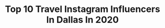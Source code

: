 ---
title: Top 10 Travel Instagram Influencers In Dallas In 2020
description: >-
  Find top travel Instagram influencers in Dallas in 2020. Most popular hashtags: #dallas #ootd #texas #fashion.
platform: Instagram
profiles:
  - username: "anabeth.jpg"
    fullname: >-
      Anabeth.jpg
    location: "United States"
    followers: 17975
    engagement: 255
    commentsToLikes: 0.073752
    id: ck5q8s75i7qp00i11ivduhogc
    verified: false
    hashtags: "#imwithjessica, #girlssupportgirls, #happybirthday, #netflix"
  - username: "katnazz001"
    fullname: >-
      Kat D-Villano
    location: "United States"
    followers: 33672
    engagement: 138
    commentsToLikes: 0.231224
    id: ck15shvfbd30g0i19t7jbnc05
    verified: false
    hashtags: "#naturalskincareproducts, #quarantine, #necklacelover, #skincareroutine"
  - username: "thecheydawn"
    fullname: >-
      Cheyenne Dawn
    location: "United States"
    followers: 9298
    engagement: 677
    commentsToLikes: 0.139157
    id: ck5qdqa7rwt3e0i11bltc53rf
    verified: false
    hashtags: "#canonshooter, #coloradophotography, #features, #abandonedportraits"
  - username: "emma_barclay11"
    fullname: >-
      Emma Barclay
    location: "United States"
    followers: 48248
    engagement: 223
    commentsToLikes: 0.055138
    id: ck5bwoqbbm42c0i11iovym05j
    verified: false
    hashtags: "#nevergiveuponyourself, #instagram, #adventure, #someday"
  - username: "avashae_official"
    fullname: >-
      ★ 𝓐𝓿𝓪 𝓢𝓱𝓪𝓮 ★
    location: "United States"
    followers: 35263
    engagement: 292
    commentsToLikes: 0.020470
    id: ck5bwof4dm3ed0i11fn2mudft
    verified: false
    hashtags: "#winninginrebel, #editorialphotography, #navarro, #holidays"
  - username: "_chabeliita13"
    fullname: >-
      Isa🌻Я🌵🌾Ƨ
    location: "United States"
    followers: 12038
    engagement: 510
    commentsToLikes: 0.033529
    id: ck6u4heqn3qfi0j71w5szmicg
    verified: false
    hashtags: "#bloggermexicana, #mexicana, #fashioninfluencer, #dallas"
  - username: "nicholeharvey"
    fullname: >-
      Nichole Harvey Influencer
    location: "United States"
    followers: 40143
    engagement: 257
    commentsToLikes: 0.344951
    id: ck5hf0eiovdsb0i11tfqp49zv
    verified: false
    hashtags: "#empoweringwomen, #outfitpost, #tryonhaul, #lvmonogram"
  - username: "darby_mcvay"
    fullname: >-
      Darby McVay
    location: "United States"
    followers: 14225
    engagement: 473
    commentsToLikes: 0.144703
    id: ck5zmohz3mxhc0i14lxb0mslk
    verified: false
    hashtags: "#createtoinspire, #strongwomen, #palms, #dallas"
  - username: "zainobmathewcreate"
    fullname: >-
      ZAINOB+MATHEW CREATE
    location: "United States"
    followers: 8219
    engagement: 465
    commentsToLikes: 0.095236
    id: ck0u0xh9qv6ve0i194m88ldyo
    verified: false
    hashtags: "#places, #bluecityjodhpur, #fantastic, #beautifuljaipur"
  - username: "blondeswhoeat"
    fullname: >-
      Blondes Who Eat
    location: "United States"
    followers: 99659
    engagement: 117
    commentsToLikes: 0.098238
    id: ck0vzarbf865u0i19mg815rmr
    verified: false
    hashtags: "#italy, #coronavirus, #bolognese, #truffle"
---
